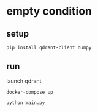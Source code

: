 # empty condition

## setup

```shell
pip install qdrant-client numpy
```

## run

launch qdrant

```shell
docker-compose up
```

```shell
python main.py
```
